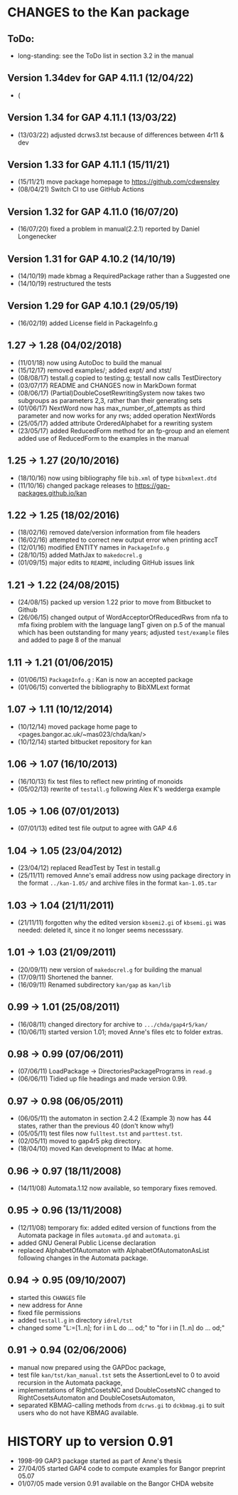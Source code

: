 # CHANGES to the Kan package 

## ToDo: 

 * long-standing: see the ToDo list in section 3.2 in the manual 

## Version 1.34dev for GAP 4.11.1 (12/04/22) 

 * (

## Version 1.34 for GAP 4.11.1 (13/03/22) 

 * (13/03/22) adjusted dcrws3.tst because of differences between 4r11 & dev

## Version 1.33 for GAP 4.11.1 (15/11/21) 

 * (15/11/21) move package homepage to https://github.com/cdwensley
 * (08/04/21) Switch CI to use GitHub Actions 

## Version 1.32 for GAP 4.11.0 (16/07/20) 

 * (16/07/20) fixed a problem in manual(2.2.1) reported by Daniel Longenecker  

## Version 1.31 for GAP 4.10.2 (14/10/19) 

 * (14/10/19) made kbmag a RequiredPackage rather than a Suggested one 
 * (14/10/19) restructured the tests 

## Version 1.29 for GAP 4.10.1 (29/05/19) 

 * (16/02/19) added License field in PackageInfo.g 

## 1.27 -> 1.28  (04/02/2018) 

 * (11/01/18) now using AutoDoc to build the manual 
 * (15/12/17) removed examples/; added expt/ and xtst/ 
 * (08/08/17) testall.g copied to testing.g; testall now calls TestDirectory
 * (03/07/17) README and CHANGES now in MarkDown format 
 * (08/06/17) (Partial)DoubleCosetRewritingSystem now takes two subgroups as 
              parameters 2,3, rather than their generating sets 
 * (01/06/17) NextWord now has max_number_of_attempts as third parameter and 
              now works for any rws; added operation NextWords 
 * (25/05/17) added attribute OrderedAlphabet for a rewriting system 
 * (23/05/17) added ReducedForm method for an fp-group and an element 
              added use of ReducedForm to the examples in the manual 

## 1.25 -> 1.27  (20/10/2016) 

 * (18/10/16) now using bibliography file `bib.xml` of type `bibxmlext.dtd`
 * (11/10/16) changed package releases to <https://gap-packages.github.io/kan> 

## 1.22 -> 1.25  (18/02/2016) 

 * (18/02/16) removed date/version information from file headers 
 * (16/02/16) attempted to correct new output error when printing accT 
 * (12/01/16) modified ENTITY names in `PackageInfo.g` 
 * (28/10/15) added MathJax to `makedocrel.g` 
 * (01/09/15) major edits to `README`, including GitHub issues link 

## 1.21 -> 1.22  (24/08/2015) 

 * (24/08/15) packed up version 1.22 prior to move from Bitbucket to Github 
 * (26/06/15) changed output of WordAcceptorOfReducedRws from nfa to mfa 
              fixing problem with the language langT given on p.5 of the manual 
              which has been outstanding for many years; 
              adjusted `test/example` files and added to page 8 of the manual

## 1.11 -> 1.21  (01/06/2015) 

 * (01/06/15) `PackageInfo.g` : Kan is now an accepted package  
 * (01/06/15) converted the bibliography to BibXMLext format 

## 1.07 -> 1.11  (10/12/2014) 

 * (10/12/14) moved package home page to <pages.bangor.ac.uk/~mas023/chda/kan/>
 * (10/12/14) started bitbucket repository for kan 

## 1.06 -> 1.07  (16/10/2013) 

 * (16/10/13) fix test files to reflect new printing of monoids
 * (05/02/13) rewrite of `testall.g` following Alex K's wedderga example 

## 1.05 -> 1.06  (07/01/2013) 

 * (07/01/13) edited test file output to agree with GAP 4.6 

## 1.04 -> 1.05  (23/04/2012) 

 * (23/04/12) replaced ReadTest by Test in testall.g 
 * (25/11/11) removed Anne's email address 
              now using package directory in the format `../kan-1.05/` 
              and archive files in the format  `kan-1.05.tar` 

## 1.03 -> 1.04  (21/11/2011) 

 * (21/11/11) forgotten why the edited version `kbsemi2.gi` of `kbsemi.gi` 
              was needed: deleted it, since it no longer seems necesssary. 

## 1.01 -> 1.03  (21/09/2011) 

 * (20/09/11) new version of `makedocrel.g` for building the manual 
 * (17/09/11) Shortened the banner. 
 * (16/09/11) Renamed subdirectory `kan/gap` as `kan/lib` 

## 0.99 -> 1.01  (25/08/2011) 

 * (16/08/11) changed directory for archive to `.../chda/gap4r5/kan/` 
 * (10/06/11) started version 1.01; moved Anne's files etc to folder extras. 

## 0.98 -> 0.99  (07/06/2011) 

 * (07/06/11) LoadPackage -> DirectoriesPackagePrograms in `read.g`
 * (06/06/11) Tidied up file headings and made version 0.99. 

## 0.97 -> 0.98  (06/05/2011) 

 * (06/05/11) the automaton in section 2.4.2 (Example 3) 
             now has 44 states, rather than the previous 40 (don't know why!)
 * (05/05/11) test files now  `fulltest.tst`  and  `parttest.tst`. 
 * (02/05/11) moved to gap4r5 pkg directory. 
 * (18/04/10) moved Kan development to IMac at home. 

## 0.96 -> 0.97  (18/11/2008)

 * (14/11/08) Automata.1.12 now available, so temporary fixes removed.

## 0.95 -> 0.96  (13/11/2008)

 * (12/11/08)  temporary fix: added edited version of functions 
  from the Automata package in files `automata.gd` and `automata.gi` 
 * added GNU General Public License declaration 
 * replaced AlphabetOfAutomaton with AlphabetOfAutomatonAsList 
  following changes in the Automata package. 

## 0.94 -> 0.95  (09/10/2007)

 * started this `CHANGES` file 
 * new address for Anne
 * fixed file permissions
 * added  `testall.g`  in directory `idrel/tst`
 * changed some  "L:=[1..n]; for i in L do ... od;"
            to  "for i in [1..n] do ... od;"

## 0.91 -> 0.94  (02/06/2006)

 * manual now prepared using the GAPDoc package, 
 * test file `kan/tst/kan_manual.tst` sets the AssertionLevel to 0 
  to avoid recursion in the Automata package, 
 * implementations of RightCosetsNC and DoubleCosetsNC 
  changed to RightCosetsAutomaton and DoubleCosetsAutomaton, 
 * separated KBMAG-calling methods from `dcrws.gi` to `dckbmag.gi`
  to suit users who do not have KBMAG available. 

# HISTORY up to version 0.91
 *  1998-99  GAP3 package started as part of Anne's thesis       
 * 27/04/05  started GAP4 code to compute examples for Bangor preprint 05.07
 * 01/07/05  made version 0.91 available on the Bangor CHDA website

